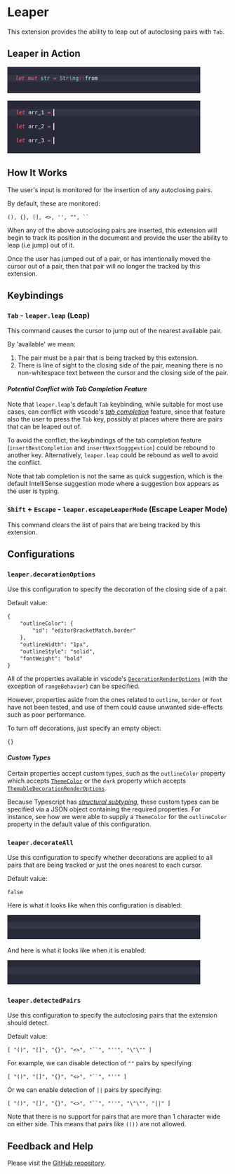 # Leaper

This extension provides the ability to leap out of autoclosing pairs with `Tab`.

## Leaper in Action

![Leaper in Action Gif 1](images/leaper-in-action-1.gif)

![Leaper in Action Gif 2](images/leaper-in-action-2.gif)

## How It Works

The user's input is monitored for the insertion of any autoclosing pairs. 

By default, these are monitored:

    (), {}, [], <>, '', "", ``

When any of the above autoclosing pairs are inserted, this extension will begin 
to track its position in the document and provide the user the ability to leap 
(i.e jump) out of it. 

Once the user has jumped out of a pair, or has intentionally moved the cursor 
out of a pair, then that pair will no longer the tracked by this extension.

## Keybindings

### `Tab` - `leaper.leap` (Leap)

This command causes the cursor to jump out of the nearest available pair.

By 'available' we mean:

 1. The pair must be a pair that is being tracked by this extension.
 2. There is line of sight to the closing side of the pair, meaning there is 
    no non-whitespace text between the cursor and the closing side of the pair.

#### _Potential Conflict with Tab Completion Feature_

Note that `leaper.leap`'s default `Tab` keybinding, while suitable for most use 
cases, can conflict with vscode's [_tab completion_] feature, since that feature 
also the user to press the `Tab` key, possibly at places where there are pairs 
that can be leaped out of. 

To avoid the conflict, the keybindings of the tab completion feature 
(`insertBestCompletion` and `insertNextSugggestion`) could be rebound to another 
key. Alternatively, `leaper.leap` could be rebound as well to avoid the conflict. 

Note that tab completion is not the same as quick suggestion, which is the default 
IntelliSense suggestion mode where a suggestion box appears as the user is typing.

[_tab completion_]: https://code.visualstudio.com/docs/editor/intellisense#_tab-completion

### `Shift` + `Escape` - `leaper.escapeLeaperMode` (Escape Leaper Mode)

This command clears the list of pairs that are being tracked by this extension.

## Configurations

### `leaper.decorationOptions`

Use this configuration to specify the decoration of the closing side of a pair.

Default value: 

    {
        "outlineColor": {
            "id": "editorBracketMatch.border"
        },
        "outlineWidth": "1px",
        "outlineStyle": "solid",
        "fontWeight": "bold"
    }

All of the properties available in vscode's [`DecorationRenderOptions`] (with the
exception of `rangeBehavior`) can be specified. 

However, properties aside from the ones related to `outline`, `border` or `font`
have not been tested, and use of them could cause unwanted side-effects such as 
poor performance.

To turn off decorations, just specify an empty object:

    {}

#### _Custom Types_

Certain properties accept custom types, such as the `outlineColor` property which 
accepts [`ThemeColor`] or the `dark` property which accepts [`ThemableDecorationRenderOptions`].

Because Typescript has [_structural subtyping_], these custom types can be 
specified via a JSON object containing the required properties. For instance, 
see how we were able to supply a `ThemeColor` for the `outlineColor` property in 
the default value of this configuration.

[`DecorationRenderOptions`]: https://code.visualstudio.com/api/references/vscode-api#DecorationRenderOptions
[`ThemeColor`]: https://code.visualstudio.com/api/references/vscode-api#ThemeColor
[`ThemableDecorationRenderOptions`]: https://code.visualstudio.com/api/references/vscode-api#ThemableDecorationRenderOptions
[_structural subtyping_]: https://www.typescriptlang.org/docs/handbook/type-compatibility.html

### `leaper.decorateAll`

Use this configuration to specify whether decorations are applied to all pairs 
that are being tracked or just the ones nearest to each cursor.

Default value:

    false

Here is what it looks like when this configuration is disabled:

![Decorate All False](images/decorate-all-false.gif)

And here is what it looks like when it is enabled: 

![Decorate All True](images/decorate-all-true.gif)

### `leaper.detectedPairs`

Use this configuration to specify the autoclosing pairs that the extension 
should detect.

Default value:

    [ "()", "[]", "{}", "<>", "``", "''", "\"\"" ]
 
For example, we can disable detection of `""` pairs by specifying:

    [ "()", "[]", "{}", "<>", "``", "''" ]

Or we can enable detection of `||` pairs by specifying: 

    [ "()", "[]", "{}", "<>", "``", "''", "\"\"", "||" ]

Note that there is no support for pairs that are more than 1 character wide on
either side. This means that pairs like `(())` are not allowed.

## Feedback and Help

Please visit the [GitHub repository](https://github.com/OnlyLys/Leaper).